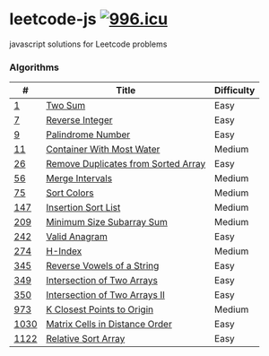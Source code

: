 # leetcode-js [![996.icu](https://img.shields.io/badge/link-996.icu-red.svg)](https://996.icu)

javascript solutions for Leetcode problems

### Algorithms

| #                              | Title                                                 | Difficulty |
| ------------------------------ | ----------------------------------------------------- | ---------- |
| [1](/algorithms/1)             | [Two Sum](/algorithms/1)                              | Easy       |
| [7](/algorithms/7.整数反转.js) | [Reverse Integer](/algorithms/7.整数反转.js)          | Easy       |
| [9](/algorithms/9.回文数.js)   | [Palindrome Number](/algorithms/9.回文数.js)          | Easy       |
| [11](/algorithms/11)           | [Container With Most Water](/algorithms/11)           | Medium     |
| [26](/algorithms/26)           | [Remove Duplicates from Sorted Array](/algorithms/26) | Easy       |
| [56](/algorithms/56)           | [Merge Intervals](/algorithms/56)                     | Medium     |
| [75](/algorithms/75)           | [Sort Colors](/algorithms/75)                         | Medium     |
| [147](/algorithms/147)         | [Insertion Sort List](/algorithms/147)                | Medium     |
| [209](/algorithms/209)         | [Minimum Size Subarray Sum](/algorithms/209)          | Medium     |
| [242](/algorithms/242)         | [Valid Anagram](/algorithms/242)                      | Easy       |
| [274](/algorithms/274)         | [H-Index](/algorithms/274)                            | Medium     |
| [345](/algorithms/345)         | [Reverse Vowels of a String](/algorithms/345)         | Easy       |
| [349](/algorithms/349)         | [Intersection of Two Arrays](/algorithms/349)         | Easy       |
| [350](/algorithms/350)         | [Intersection of Two Arrays II](/algorithms/350)      | Easy       |
| [973](/algorithms/973)         | [K Closest Points to Origin](/algorithms/973)         | Medium     |
| [1030](/algorithms/1030)       | [Matrix Cells in Distance Order](/algorithms/1030)    | Easy       |
| [1122](/algorithms/1122)       | [Relative Sort Array](/algorithms/1122)               | Easy       |
